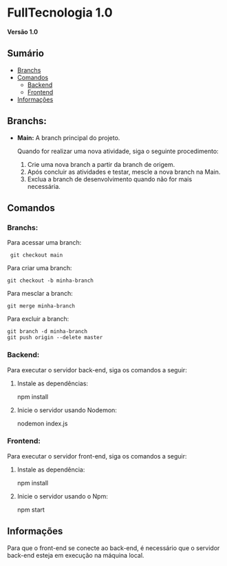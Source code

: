 # FullTecnologia 1.0

**Versão 1.0**

## Sumário

- [Branchs](#branchs)
- [Comandos](#comandos)
  - [Backend](#backend)
  - [Frontend](#frontend)
- [Informações](#informações)

## Branchs:

- **Main:** A branch principal do projeto.

  Quando for realizar uma nova atividade, siga o seguinte procedimento:

  1. Crie uma nova branch a partir da branch de origem.
  2. Após concluir as atividades e testar, mescle a nova branch na Main.
  3. Exclua a branch de desenvolvimento quando não for mais necessária.

## Comandos

### Branchs:

Para acessar uma branch:

     git checkout main

Para criar uma branch:

    git checkout -b minha-branch

Para mesclar a branch:

    git merge minha-branch

Para excluir a branch:

    git branch -d minha-branch
    git push origin --delete master

### Backend:

Para executar o servidor back-end, siga os comandos a seguir:

1. Instale as dependências:

   npm install

2. Inicie o servidor usando Nodemon:

   nodemon index.js

### Frontend:

Para executar o servidor front-end, siga os comandos a seguir:

1. Instale as dependência:

   npm install

2. Inicie o servidor usando o Npm:

   npm start

## Informações

Para que o front-end se conecte ao back-end, é necessário que o servidor back-end esteja em execução na máquina local.
